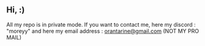 ## Hi, :)

All my repo is in private mode.
If you want to contact me, here my discord : "moreyy"
and here my email address : orantarine@gmail.com (NOT MY PRO MAIL)
